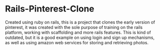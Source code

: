 # Rails-Pinterest-Clone

Created using ruby on rails, this is a project that clones the early version of pinterest, it was created with the sole purpose of training on the rails platform, working with scaffolding and more rails features. This is kind of outdated, but it is a good example on using login and sign up mechanisms, as well as using amazon web services for storing and retrieving photos.
